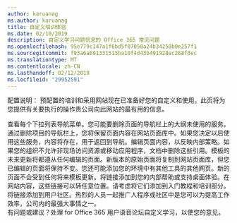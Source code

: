 ```yaml
---
author: karuanag
ms.author: karuanag
title: 自定义培训体验
ms.date: 02/10/2019
description: 自定义学习问题信息的 Office 365 常见问题
ms.openlocfilehash: 95e779c147a1f6bd5f07050a24b34250b0e257f1
ms.sourcegitcommit: f93a6a691331515ba10f4d43b491928ec268f0ec
ms.translationtype: MT
ms.contentlocale: zh-CN
ms.lasthandoff: 02/12/2019
ms.locfileid: "29952591"
---
```

配置说明： 预配置的培训和采用网站现在已准备好您的自定义和使用。此页将为您提供有关要执行的操作贵公司向此网站的最有用的信息。

查看每个下拉列表导航菜单。您可能要删除页面的导航栏上的大纲未使用的服务。通过删除项目的导航栏上，您将保留页面内容在网站页面库中。如果您决定以后使用这些服务，内容将存在，用于返回到导航。编辑页面内容，以反映内部策略。如果您的组织不允许非现场访问资源或移动应用程序，文档中删除这些引用。模板的未来更新将都遵从任何编辑的页面。新版本的原始页面将复制到网站页面库，但您已编辑的页面将保持不变。您还可能添加您的环境中有其他工具的其他网页。新的页面不会受到任何将来模板更新。将链接添加到您的内部帮助或支持桌面体验。在网站内容，这些链接可以转任意位置。请考虑将它们添加到入门教程和培训部分。将链接添加到用户社区。热烈的人员一起推广人程序或社区中是您可以为提高工作效率，公司内的最强大事情之一。  
有问题或建议？处理 for Office 365 用户语音论坛自定义学习，以使您的意见。 